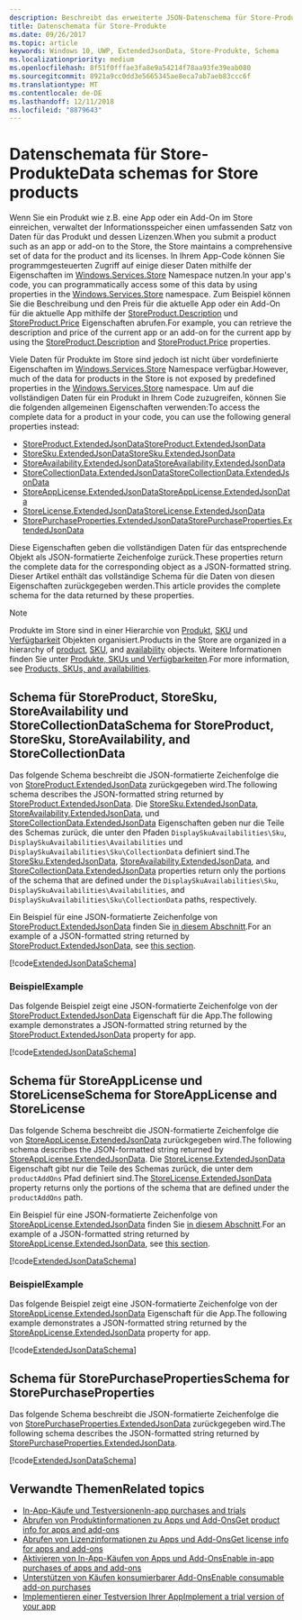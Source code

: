 ```yaml
---
description: Beschreibt das erweiterte JSON-Datenschema für Store-Produkte im Windows.Services.Store-Namespace.
title: Datenschemata für Store-Produkte
ms.date: 09/26/2017
ms.topic: article
keywords: Windows 10, UWP, ExtendedJsonData, Store-Produkte, Schema
ms.localizationpriority: medium
ms.openlocfilehash: 8f51f0fffae3fa8e9a54214f78aa93fe39eab080
ms.sourcegitcommit: 8921a9cc0dd3e5665345ae8eca7ab7aeb83ccc6f
ms.translationtype: MT
ms.contentlocale: de-DE
ms.lasthandoff: 12/11/2018
ms.locfileid: "8879643"
---
```

# <a name="data-schemas-for-store-products"></a><span data-ttu-id="224d4-104">Datenschemata für Store-Produkte</span><span class="sxs-lookup"><span data-stu-id="224d4-104">Data schemas for Store products</span></span>

<span data-ttu-id="224d4-105">Wenn Sie ein Produkt wie z.B. eine App oder ein Add-On im Store einreichen, verwaltet der Informationsspeicher einen umfassenden Satz von Daten für das Produkt und dessen Lizenzen.</span><span class="sxs-lookup"><span data-stu-id="224d4-105">When you submit a product such as an app or add-on to the Store, the Store maintains a comprehensive set of data for the product and its licenses.</span></span> <span data-ttu-id="224d4-106">In Ihrem App-Code können Sie programmgesteuerten Zugriff auf einige dieser Daten mithilfe der Eigenschaften im [Windows.Services.Store](https://msdn.microsoft.com/library/windows/apps/windows.services.store.aspx) Namespace nutzen.</span><span class="sxs-lookup"><span data-stu-id="224d4-106">In your app's code, you can programmatically access some of this data by using properties in the [Windows.Services.Store](https://msdn.microsoft.com/library/windows/apps/windows.services.store.aspx) namespace.</span></span> <span data-ttu-id="224d4-107">Zum Beispiel können Sie die Beschreibung und den Preis für die aktuelle App oder ein Add-On für die aktuelle App mithilfe der [StoreProduct.Description](https://docs.microsoft.com/uwp/api/windows.services.store.storeproduct.Description) und [StoreProduct.Price](https://docs.microsoft.com/uwp/api/windows.services.store.storeproduct.Price) Eigenschaften abrufen.</span><span class="sxs-lookup"><span data-stu-id="224d4-107">For example, you can retrieve the description and price of the current app or an add-on for the current app by using the [StoreProduct.Description](https://docs.microsoft.com/uwp/api/windows.services.store.storeproduct.Description) and [StoreProduct.Price](https://docs.microsoft.com/uwp/api/windows.services.store.storeproduct.Price) properties.</span></span>

<span data-ttu-id="224d4-108">Viele Daten für Produkte im Store sind jedoch ist nicht über vordefinierte Eigenschaften im [Windows.Services.Store](https://msdn.microsoft.com/library/windows/apps/windows.services.store.aspx) Namespace verfügbar.</span><span class="sxs-lookup"><span data-stu-id="224d4-108">However, much of the data for products in the Store is not exposed by predefined properties in the [Windows.Services.Store](https://msdn.microsoft.com/library/windows/apps/windows.services.store.aspx) namespace.</span></span> <span data-ttu-id="224d4-109">Um auf die vollständigen Daten für ein Produkt in Ihrem Code zuzugreifen, können Sie die folgenden allgemeinen Eigenschaften verwenden:</span><span class="sxs-lookup"><span data-stu-id="224d4-109">To access the complete data for a product in your code, you can use the following general properties instead:</span></span>

* [<span data-ttu-id="224d4-110">StoreProduct.ExtendedJsonData</span><span class="sxs-lookup"><span data-stu-id="224d4-110">StoreProduct.ExtendedJsonData</span></span>](https://docs.microsoft.com/uwp/api/windows.services.store.storeproduct.ExtendedJsonData)
* [<span data-ttu-id="224d4-111">StoreSku.ExtendedJsonData</span><span class="sxs-lookup"><span data-stu-id="224d4-111">StoreSku.ExtendedJsonData</span></span>](https://docs.microsoft.com/uwp/api/windows.services.store.storesku.ExtendedJsonData)
* [<span data-ttu-id="224d4-112">StoreAvailability.ExtendedJsonData</span><span class="sxs-lookup"><span data-stu-id="224d4-112">StoreAvailability.ExtendedJsonData</span></span>](https://docs.microsoft.com/uwp/api/windows.services.store.storeavailability.ExtendedJsonData)
*   [<span data-ttu-id="224d4-113">StoreCollectionData.ExtendedJsonData</span><span class="sxs-lookup"><span data-stu-id="224d4-113">StoreCollectionData.ExtendedJsonData</span></span>](https://docs.microsoft.com/uwp/api/windows.services.store.storecollectiondata.ExtendedJsonData)
*   [<span data-ttu-id="224d4-114">StoreAppLicense.ExtendedJsonData</span><span class="sxs-lookup"><span data-stu-id="224d4-114">StoreAppLicense.ExtendedJsonData</span></span>](https://docs.microsoft.com/uwp/api/windows.services.store.storeapplicense.ExtendedJsonData)
* [<span data-ttu-id="224d4-115">StoreLicense.ExtendedJsonData</span><span class="sxs-lookup"><span data-stu-id="224d4-115">StoreLicense.ExtendedJsonData</span></span>](https://docs.microsoft.com/uwp/api/windows.services.store.storelicense.ExtendedJsonData)
*   [<span data-ttu-id="224d4-116">StorePurchaseProperties.ExtendedJsonData</span><span class="sxs-lookup"><span data-stu-id="224d4-116">StorePurchaseProperties.ExtendedJsonData</span></span>](https://docs.microsoft.com/uwp/api/windows.services.store.storepurchaseproperties.ExtendedJsonData)

<span data-ttu-id="224d4-117">Diese Eigenschaften geben die vollständigen Daten für das entsprechende Objekt als JSON-formatierte Zeichenfolge zurück.</span><span class="sxs-lookup"><span data-stu-id="224d4-117">These properties return the complete data for the corresponding object as a JSON-formatted string.</span></span> <span data-ttu-id="224d4-118">Dieser Artikel enthält das vollständige Schema für die Daten von diesen Eigenschaften zurückgegeben werden.</span><span class="sxs-lookup"><span data-stu-id="224d4-118">This article provides the complete schema for the data returned by these properties.</span></span>

> [!NOTE]
> <span data-ttu-id="224d4-119">Produkte im Store sind in einer Hierarchie von [Produkt](https://docs.microsoft.com/uwp/api/windows.services.store.storeproduct), [SKU](https://docs.microsoft.com/uwp/api/windows.services.store.storesku) und [Verfügbarkeit](https://docs.microsoft.com/uwp/api/windows.services.store.storeavailability) Objekten organisiert.</span><span class="sxs-lookup"><span data-stu-id="224d4-119">Products in the Store are organized in a hierarchy of [product](https://docs.microsoft.com/uwp/api/windows.services.store.storeproduct), [SKU](https://docs.microsoft.com/uwp/api/windows.services.store.storesku), and [availability](https://docs.microsoft.com/uwp/api/windows.services.store.storeavailability) objects.</span></span> <span data-ttu-id="224d4-120">Weitere Informationen finden Sie unter [Produkte, SKUs und Verfügbarkeiten](in-app-purchases-and-trials.md#products-skus).</span><span class="sxs-lookup"><span data-stu-id="224d4-120">For more information, see [Products, SKUs, and availabilities](in-app-purchases-and-trials.md#products-skus).</span></span>

## <a name="schema-for-storeproduct-storesku-storeavailability-and-storecollectiondata"></a><span data-ttu-id="224d4-121">Schema für StoreProduct, StoreSku, StoreAvailability und StoreCollectionData</span><span class="sxs-lookup"><span data-stu-id="224d4-121">Schema for StoreProduct, StoreSku, StoreAvailability, and StoreCollectionData</span></span>

<span data-ttu-id="224d4-122">Das folgende Schema beschreibt die JSON-formatierte Zeichenfolge die von [StoreProduct.ExtendedJsonData](https://docs.microsoft.com/uwp/api/windows.services.store.storeproduct.ExtendedJsonData) zurückgegeben wird.</span><span class="sxs-lookup"><span data-stu-id="224d4-122">The following schema describes the JSON-formatted string returned by [StoreProduct.ExtendedJsonData](https://docs.microsoft.com/uwp/api/windows.services.store.storeproduct.ExtendedJsonData).</span></span> <span data-ttu-id="224d4-123">Die [StoreSku.ExtendedJsonData](https://docs.microsoft.com/uwp/api/windows.services.store.storesku.ExtendedJsonData), [StoreAvailability.ExtendedJsonData](https://docs.microsoft.com/uwp/api/windows.services.store.storeavailability.ExtendedJsonData), und [StoreCollectionData.ExtendedJsonData](https://docs.microsoft.com/uwp/api/windows.services.store.storecollectiondata.ExtendedJsonData) Eigenschaften geben nur die Teile des Schemas zurück, die unter den Pfaden ```DisplaySkuAvailabilities\Sku```, ```DisplaySkuAvailabilities\Availabilities``` und ```DisplaySkuAvailabilities\Sku\CollectionData``` definiert sind.</span><span class="sxs-lookup"><span data-stu-id="224d4-123">The [StoreSku.ExtendedJsonData](https://docs.microsoft.com/uwp/api/windows.services.store.storesku.ExtendedJsonData), [StoreAvailability.ExtendedJsonData](https://docs.microsoft.com/uwp/api/windows.services.store.storeavailability.ExtendedJsonData), and [StoreCollectionData.ExtendedJsonData](https://docs.microsoft.com/uwp/api/windows.services.store.storecollectiondata.ExtendedJsonData) properties return only the portions of the schema that are defined under the ```DisplaySkuAvailabilities\Sku```, ```DisplaySkuAvailabilities\Availabilities```, and ```DisplaySkuAvailabilities\Sku\CollectionData``` paths, respectively.</span></span>

<span data-ttu-id="224d4-124">Ein Beispiel für eine JSON-formatierte Zeichenfolge von [StoreProduct.ExtendedJsonData](https://docs.microsoft.com/uwp/api/windows.services.store.storeproduct.ExtendedJsonData) finden Sie [in diesem Abschnitt](#product-example).</span><span class="sxs-lookup"><span data-stu-id="224d4-124">For an example of a JSON-formatted string returned by [StoreProduct.ExtendedJsonData](https://docs.microsoft.com/uwp/api/windows.services.store.storeproduct.ExtendedJsonData), see [this section](#product-example).</span></span>

[!code[ExtendedJsonDataSchema](./code/InAppPurchasesAndLicenses_RS1/json/StoreProduct.ExtendedJsonData.json#L1-L729)]

<span id="product-example" />

### <a name="example"></a><span data-ttu-id="224d4-125">Beispiel</span><span class="sxs-lookup"><span data-stu-id="224d4-125">Example</span></span>

<span data-ttu-id="224d4-126">Das folgende Beispiel zeigt eine JSON-formatierte Zeichenfolge von der [StoreProduct.ExtendedJsonData](https://docs.microsoft.com/uwp/api/windows.services.store.storeproduct.ExtendedJsonData) Eigenschaft für die App.</span><span class="sxs-lookup"><span data-stu-id="224d4-126">The following example demonstrates a JSON-formatted string returned by the [StoreProduct.ExtendedJsonData](https://docs.microsoft.com/uwp/api/windows.services.store.storeproduct.ExtendedJsonData) property for app.</span></span>

[!code[ExtendedJsonDataSchema](./code/InAppPurchasesAndLicenses_RS1/json/StoreProduct.ExtendedJsonDataExample.json#L1-L268)]

## <a name="schema-for-storeapplicense-and-storelicense"></a><span data-ttu-id="224d4-127">Schema für StoreAppLicense und StoreLicense</span><span class="sxs-lookup"><span data-stu-id="224d4-127">Schema for StoreAppLicense and StoreLicense</span></span>

<span data-ttu-id="224d4-128">Das folgende Schema beschreibt die JSON-formatierte Zeichenfolge die von [StoreAppLicense.ExtendedJsonData](https://docs.microsoft.com/uwp/api/windows.services.store.storeapplicense.ExtendedJsonData) zurückgegeben wird.</span><span class="sxs-lookup"><span data-stu-id="224d4-128">The following schema describes the JSON-formatted string returned by [StoreAppLicense.ExtendedJsonData](https://docs.microsoft.com/uwp/api/windows.services.store.storeapplicense.ExtendedJsonData).</span></span> <span data-ttu-id="224d4-129">Die [StoreLicense.ExtendedJsonData](https://docs.microsoft.com/uwp/api/windows.services.store.storelicense.ExtendedJsonData) Eigenschaft gibt nur die Teile des Schemas zurück, die unter dem ```productAddOns``` Pfad definiert sind.</span><span class="sxs-lookup"><span data-stu-id="224d4-129">The [StoreLicense.ExtendedJsonData](https://docs.microsoft.com/uwp/api/windows.services.store.storelicense.ExtendedJsonData) property returns only the portions of the schema that are defined under the ```productAddOns``` path.</span></span>

<span data-ttu-id="224d4-130">Ein Beispiel für eine JSON-formatierte Zeichenfolge von [StoreAppLicense.ExtendedJsonData](https://docs.microsoft.com/uwp/api/windows.services.store.storeapplicense.ExtendedJsonData) finden Sie [in diesem Abschnitt](#license-example).</span><span class="sxs-lookup"><span data-stu-id="224d4-130">For an example of a JSON-formatted string returned by [StoreAppLicense.ExtendedJsonData](https://docs.microsoft.com/uwp/api/windows.services.store.storeapplicense.ExtendedJsonData), see [this section](#license-example).</span></span>

[!code[ExtendedJsonDataSchema](./code/InAppPurchasesAndLicenses_RS1/json/StoreAppLicense.ExtendedJsonData.json#L1-L80)]

<span id="license-example" />

### <a name="example"></a><span data-ttu-id="224d4-131">Beispiel</span><span class="sxs-lookup"><span data-stu-id="224d4-131">Example</span></span>

<span data-ttu-id="224d4-132">Das folgende Beispiel zeigt eine JSON-formatierte Zeichenfolge von der [StoreAppLicense.ExtendedJsonData](https://docs.microsoft.com/uwp/api/windows.services.store.storeapplicense.ExtendedJsonData) Eigenschaft für die App.</span><span class="sxs-lookup"><span data-stu-id="224d4-132">The following example demonstrates a JSON-formatted string returned by the [StoreAppLicense.ExtendedJsonData](https://docs.microsoft.com/uwp/api/windows.services.store.storeapplicense.ExtendedJsonData) property for app.</span></span>

[!code[ExtendedJsonDataSchema](./code/InAppPurchasesAndLicenses_RS1/json/StoreAppLicense.ExtendedJsonDataExample.json#L1-L28)]

## <a name="schema-for-storepurchaseproperties"></a><span data-ttu-id="224d4-133">Schema für StorePurchaseProperties</span><span class="sxs-lookup"><span data-stu-id="224d4-133">Schema for StorePurchaseProperties</span></span>

<span data-ttu-id="224d4-134">Das folgende Schema beschreibt die JSON-formatierte Zeichenfolge die von [StorePurchaseProperties.ExtendedJsonData](https://docs.microsoft.com/uwp/api/windows.services.store.storepurchaseproperties.ExtendedJsonData) zurückgegeben wird.</span><span class="sxs-lookup"><span data-stu-id="224d4-134">The following schema describes the JSON-formatted string returned by [StorePurchaseProperties.ExtendedJsonData](https://docs.microsoft.com/uwp/api/windows.services.store.storepurchaseproperties.ExtendedJsonData).</span></span>

[!code[ExtendedJsonDataSchema](./code/InAppPurchasesAndLicenses_RS1/json/StorePurchaseProperties.ExtendedJsonData.json#L1-L12)]

## <a name="related-topics"></a><span data-ttu-id="224d4-135">Verwandte Themen</span><span class="sxs-lookup"><span data-stu-id="224d4-135">Related topics</span></span>

* [<span data-ttu-id="224d4-136">In-App-Käufe und Testversionen</span><span class="sxs-lookup"><span data-stu-id="224d4-136">In-app purchases and trials</span></span>](in-app-purchases-and-trials.md)
* [<span data-ttu-id="224d4-137">Abrufen von Produktinformationen zu Apps und Add-Ons</span><span class="sxs-lookup"><span data-stu-id="224d4-137">Get product info for apps and add-ons</span></span>](get-product-info-for-apps-and-add-ons.md)
* [<span data-ttu-id="224d4-138">Abrufen von Lizenzinformationen zu Apps und Add-Ons</span><span class="sxs-lookup"><span data-stu-id="224d4-138">Get license info for apps and add-ons</span></span>](get-license-info-for-apps-and-add-ons.md)
* [<span data-ttu-id="224d4-139">Aktivieren von In-App-Käufen von Apps und Add-Ons</span><span class="sxs-lookup"><span data-stu-id="224d4-139">Enable in-app purchases of apps and add-ons</span></span>](enable-in-app-purchases-of-apps-and-add-ons.md)
* [<span data-ttu-id="224d4-140">Unterstützen von Käufen konsumierbarer Add-Ons</span><span class="sxs-lookup"><span data-stu-id="224d4-140">Enable consumable add-on purchases</span></span>](enable-consumable-add-on-purchases.md)
* [<span data-ttu-id="224d4-141">Implementieren einer Testversion Ihrer App</span><span class="sxs-lookup"><span data-stu-id="224d4-141">Implement a trial version of your app</span></span>](implement-a-trial-version-of-your-app.md)
